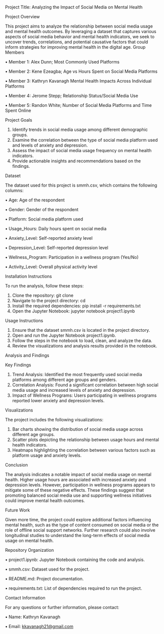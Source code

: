 Project Title: Analyzing the Impact of Social Media on Mental Health

Project Overview

This project aims to analyze the relationship between social media usage and mental health outcomes. By leveraging a dataset that captures various aspects of social media behavior and mental health indicators, we seek to uncover trends, correlations, and potential causative factors that could inform strategies for improving mental health in the digital age.
Group Members

•	Member 1: Alex Dunn; Most Commonly Used Platforms

•	Member 2: Kene Ezeagba; Age vs Hours Spent on Social Media Platforms

•	Member 3: Kathryn Kavanagh Mental Health Impacts Across Individual Platforms

•	Member 4: Jerome Stepp; Relationship Status/Social Media Use

•	Member 5: Randon White; Number of Social Media Platforms and Time Spent Online

Project Goals

1.	Identify trends in social media usage among different demographic groups.
2.	Examine the correlation between the type of social media platform used and levels of anxiety and depression.
3.	Assess the impact of social media usage frequency on mental health indicators.
4.	Provide actionable insights and recommendations based on the findings.
   
Dataset

The dataset used for this project is smmh.csv, which contains the following columns:

•	Age: Age of the respondent

•	Gender: Gender of the respondent

•	Platform: Social media platform used

•	Usage_Hours: Daily hours spent on social media

•	Anxiety_Level: Self-reported anxiety level

•	Depression_Level: Self-reported depression level

•	Wellness_Program: Participation in a wellness program (Yes/No)

•	Activity_Level: Overall physical activity level

Installation Instructions

To run the analysis, follow these steps:

1.	Clone the repository: git clone <repository-url>
2.	Navigate to the project directory: cd <repository-directory>
3.	Install the required dependencies: pip install -r requirements.txt
4.	Open the Jupyter Notebook: jupyter notebook project1.ipynb
   
Usage Instructions

1.	Ensure that the dataset smmh.csv is located in the project directory.
2.	Open and run the Jupyter Notebook project1.ipynb.
3.	Follow the steps in the notebook to load, clean, and analyze the data.
4.	Review the visualizations and analysis results provided in the notebook.
	
Analysis and Findings

Key Findings

1.	Trend Analysis: Identified the most frequently used social media platforms among different age groups and genders.
2.	Correlation Analysis: Found a significant correlation between high social media usage and increased levels of anxiety and depression.
3.	Impact of Wellness Programs: Users participating in wellness programs reported lower anxiety and depression levels.
   
Visualizations

The project includes the following visualizations:

1.	Bar charts showing the distribution of social media usage across different age groups.
2.	Scatter plots depicting the relationship between usage hours and mental health indicators.
3.	Heatmaps highlighting the correlation between various factors such as platform usage and anxiety levels.
   
Conclusion

The analysis indicates a notable impact of social media usage on mental health. Higher usage hours are associated with increased anxiety and depression levels. However, participation in wellness programs appears to mitigate some of these negative effects. These findings suggest that promoting balanced social media use and supporting wellness initiatives could improve mental health outcomes.

Future Work

Given more time, the project could explore additional factors influencing mental health, such as the type of content consumed on social media or the role of offline social support networks. Further research could also involve longitudinal studies to understand the long-term effects of social media usage on mental health.

Repository Organization

•	project1.ipynb: Jupyter Notebook containing the code and analysis.

•	smmh.csv: Dataset used for the project.

•	README.md: Project documentation.

•	requirements.txt: List of dependencies required to run the project.

Contact Information

For any questions or further information, please contact:

•	Name: Kathryn Kavanagh

•	Email: kkavanagh21@gmail.com


